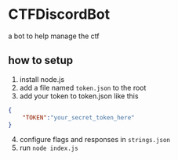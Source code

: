 # CTFDiscordBot
a bot to help manage the ctf

## how to setup
1. install node.js
2. add a file named `token.json` to the root
3. add your token to token.json like this 
```json
{
    "TOKEN":"your_secret_token_here"
}
```
4. configure flags and responses in `strings.json`
5. run `node index.js`

